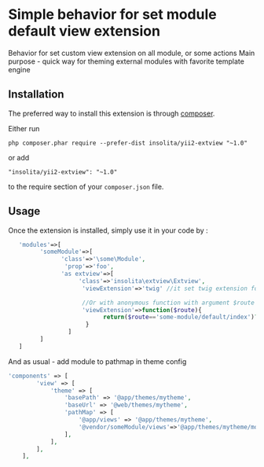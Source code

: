 Simple behavior for set module default view extension
===================================================
Behavior for set custom view extension on all module, or some actions
Main purpose - quick way for theming external modules with favorite template engine


Installation
------------

The preferred way to install this extension is through [composer](http://getcomposer.org/download/).

Either run

```
php composer.phar require --prefer-dist insolita/yii2-extview "~1.0"
```

or add

```
"insolita/yii2-extview": "~1.0"
```

to the require section of your `composer.json` file.


Usage
-----

Once the extension is installed, simply use it in your code by  :

```php
   'modules'=>[
         'someModule'=>[
               'class'=>'\some\Module',
                'prop'=>'foo',
               'as extview'=>[
                    'class'=>'insolita\extview\Extview',
                     'viewExtension'=>'twig' //it set twig extension for all module controllers

                     //Or with anonymous function with argument $route (equals \yii\base\Action $uniqueId property )
                     'viewExtension'=>function($route){
                           return($route=='some-module/default/index')?'php':'twig';
                      }
                 ]
         ]
   ]
```
And as usual - add module to pathmap in theme config
```php
'components' => [
        'view' => [
            'theme' => [
                'basePath' => '@app/themes/mytheme',
                'baseUrl' => '@web/themes/mytheme',
                'pathMap' => [
                    '@app/views' => '@app/themes/mytheme',
                    '@vendor/someModule/views'=>'@app/themes/mytheme/modules/someModule'
                ],
            ],
        ],
    ],
```